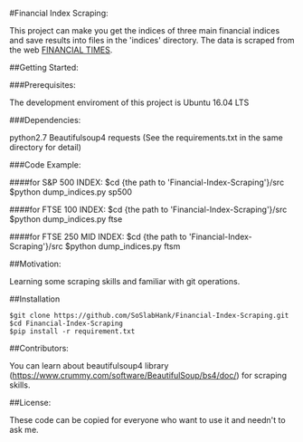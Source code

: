 #Financial Index Scraping:

This project can make you get the indices of three main financial indices and save results into files in the 'indices' directory.
The data is scraped from the web [FINANCIAL TIMES](https://markets.ft.com/data/). 

##Getting Started:

###Prerequisites:

The development enviroment of this project is Ubuntu 16.04 LTS

###Dependencies:

python2.7
Beautifulsoup4
requests
(See the requirements.txt in the same directory for detail)

###Code Example:

####for S&P 500 INDEX:
    $cd {the path to 'Financial-Index-Scraping'}/src
    $python dump_indices.py sp500

####for FTSE 100 INDEX:
    $cd {the path to 'Financial-Index-Scraping'}/src
    $python dump_indices.py ftse

####for FTSE 250 MID INDEX:
    $cd {the path to 'Financial-Index-Scraping'}/src
    $python dump_indices.py ftsm

##Motivation:

Learning some scraping skills and familiar with git operations.

##Installation

    $git clone https://github.com/SoSlabHank/Financial-Index-Scraping.git
    $cd Financial-Index-Scraping
    $pip install -r requirement.txt

##Contributors:

You can learn about beautifulsoup4 library (https://www.crummy.com/software/BeautifulSoup/bs4/doc/) for scraping skills.

##License:

These code can be copied for everyone who want to use it and needn't to ask me.

